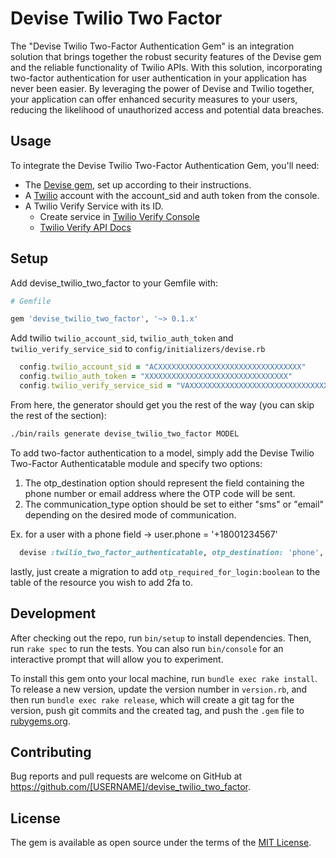 # Devise Twilio Two Factor

The "Devise Twilio Two-Factor Authentication Gem" is an integration solution that brings together the robust security features of the Devise gem and the reliable functionality of Twilio APIs. With this solution, incorporating two-factor authentication for user authentication in your application has never been easier. By leveraging the power of Devise and Twilio together, your application can offer enhanced security measures to your users, reducing the likelihood of unauthorized access and potential data breaches.

## Usage

To integrate the Devise Twilio Two-Factor Authentication Gem, you'll need:

- The [Devise gem](https://github.com/heartcombo/devise), set up according to their instructions.
- A [Twilio](https://www.twilio.com/try-twilio) account with the account_sid and auth token from the console.
- A Twilio Verify Service with its ID.
  - Create service in [Twilio Verify Console](https://www.twilio.com/console/verify/services)
  - [Twilio Verify API Docs](https://www.twilio.com/docs/verify/api)
  
## Setup
Add devise_twilio_two_factor to your Gemfile with:

```ruby
# Gemfile

gem 'devise_twilio_two_factor', '~> 0.1.x'
```

Add twilio `twilio_account_sid`, `twilio_auth_token` and `twilio_verify_service_sid` to `config/initializers/devise.rb`
```ruby
  config.twilio_account_sid = "ACXXXXXXXXXXXXXXXXXXXXXXXXXXXXXXXX"
  config.twilio_auth_token = "XXXXXXXXXXXXXXXXXXXXXXXXXXXXXXXX"
  config.twilio_verify_service_sid = "VAXXXXXXXXXXXXXXXXXXXXXXXXXXXXXXXX"
```

From here, the generator should get you the rest of the way (you can skip the rest of the section):
```bash
./bin/rails generate devise_twilio_two_factor MODEL
```

To add two-factor authentication to a model, simply add the Devise Twilio Two-Factor Authenticatable module and specify two options:

1) The otp_destination option should represent the field containing the phone number or email address where the OTP code will be sent.
2) The communication_type option should be set to either "sms" or "email" depending on the desired mode of communication.

Ex. for a user with a phone field -> user.phone = '+18001234567'
```ruby
  devise :twilio_two_factor_authenticatable, otp_destination: 'phone', communication_type: "sms"
```

lastly, just create a migration to add  `otp_required_for_login:boolean` to the table of the resource you wish to add 2fa to.

## Development

After checking out the repo, run `bin/setup` to install dependencies. Then, run `rake spec` to run the tests. You can also run `bin/console` for an interactive prompt that will allow you to experiment.

To install this gem onto your local machine, run `bundle exec rake install`. To release a new version, update the version number in `version.rb`, and then run `bundle exec rake release`, which will create a git tag for the version, push git commits and the created tag, and push the `.gem` file to [rubygems.org](https://rubygems.org).

## Contributing

Bug reports and pull requests are welcome on GitHub at https://github.com/[USERNAME]/devise_twilio_two_factor.

## License

The gem is available as open source under the terms of the [MIT License](https://opensource.org/licenses/MIT).

